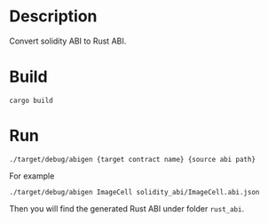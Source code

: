 # Description

Convert solidity ABI to Rust ABI.

# Build

```
cargo build
```

# Run

```
./target/debug/abigen {target contract name} {source abi path}
```

For example
```
./target/debug/abigen ImageCell solidity_abi/ImageCell.abi.json
```

Then you will find the generated Rust ABI under folder `rust_abi`.
